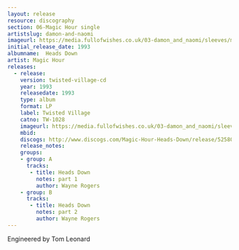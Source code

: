 ```yaml
---
layout: release
resource: discography
section: 06-Magic Hour single
artistslug: damon-and-naomi
imageurl: https://media.fullofwishes.co.uk/03-damon_and_naomi/sleeves/magichour_headsdown.jpg
initial_release_date: 1993
albumname:  Heads Down
artist: Magic Hour
releases:
  - release:
    version: twisted-village-cd
    year: 1993
    releasedate: 1993
    type: album
    format: LP
    label: Twisted Village
    catno: TW-1028
    imageurl: https://media.fullofwishes.co.uk/03-damon_and_naomi/sleeves/magichour_headsdown.jpg
    mbid:
    discogs: http://www.discogs.com/Magic-Hour-Heads-Down/release/525802
    release_notes:
    groups:
    - group: A
      tracks:
       - title: Heads Down
         notes: part 1
         author: Wayne Rogers
    - group: B
      tracks:
       - title: Heads Down
         notes: part 2
         author: Wayne Rogers
---
```

Engineered by Tom Leonard
